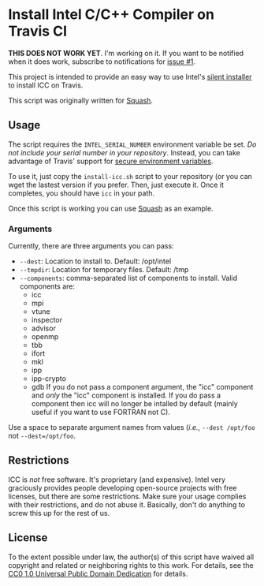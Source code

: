 # Install Intel C/C++ Compiler on Travis CI

**THIS DOES NOT WORK YET**.  I'm working on it.  If you want to be
notified when it does work, subscribe to notifications for
[issue #1](https://github.com/nemequ/icc-travis/issues/1).

This project is intended to provide an easy way to use Intel's
[silent installer](https://software.intel.com/en-us/articles/intel-composer-xe-2015-silent-installation-guide)
to install ICC on Travis.

This script was originally written for
[Squash](https://quixdb.github.io/squash).

## Usage

The script requires the `INTEL_SERIAL_NUMBER` environment variable be
set.  *Do not include your serial number in your repository*.
Instead, you can take advantage of Travis' support for
[secure environment variables](http://docs.travis-ci.com/user/encryption-keys/).

To use it, just copy the `install-icc.sh` script to your repository
(or you can wget the lastest version if you prefer.  Then, just
execute it.  Once it completes, you should have `icc` in your path.

Once this script is working you can use
[Squash](https://quixdb.github.io/squash) as an example.

### Arguments

Currently, there are three arguments you can pass:

 - `--dest`: Location to install to.  Default: /opt/intel
 - `--tmpdir`: Location for temporary files.  Default: /tmp
 - `--components`: comma-separated list of components to install.
   Valid components are:
   - icc
   - mpi
   - vtune
   - inspector
   - advisor
   - openmp
   - tbb
   - ifort
   - mkl
   - ipp
   - ipp-crypto
   - gdb
   If you do not pass a component argument, the "icc" component and
   *only* the "icc" component is installed.  If you do pass a
   component then icc will no longer be intalled by default (mainly
   useful if you want to use FORTRAN not C).

Use a space to separate argument names from values (*i.e.*, `--dest
/opt/foo` not `--dest=/opt/foo`.

## Restrictions

ICC is *not* free software.  It's proprietary (and expensive).  Intel
very graciously provides people developing open-source projects with
free licenses, but there are some restrictions.  Make sure your usage
complies with their restrictions, and do not abuse it.  Basically,
don't do anything to screw this up for the rest of us.

## License

To the extent possible under law, the author(s) of this script have
waived all copyright and related or neighboring rights to this work.
For details, see the
[CC0 1.0 Universal Public Domain Dedication](https://creativecommons.org/publicdomain/zero/1.0/) for details.
